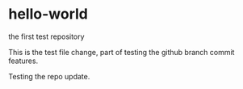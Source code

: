 # hello-world
the first test repository

This is the test file change, part of testing the github branch commit features.

Testing the repo update.
